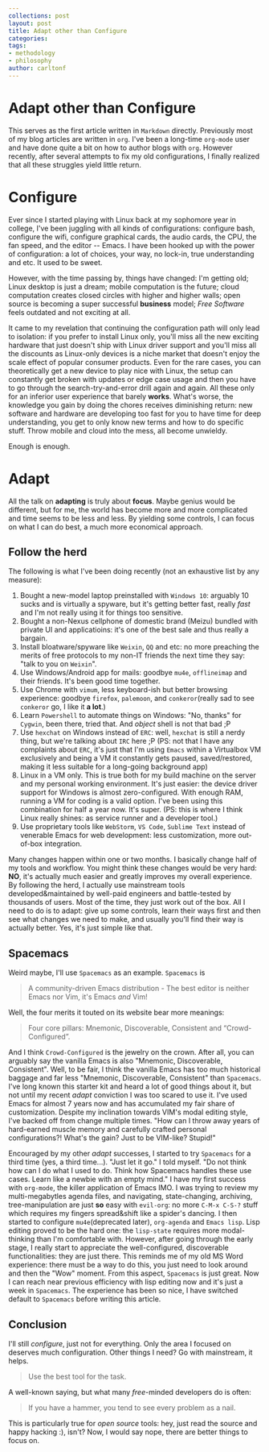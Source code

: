 ```yaml
---
collections: post
layout: post
title: Adapt other than Configure
categories: 
tags: 
- methodology
- philosophy
author: carltonf
---
```


# Adapt other than Configure #

This serves as the first article written in `Markdown` directly. Previously most of my blog articles are written in `org`. I've been a long-time `org-mode` user and have done quite a bit on how to author blogs with `org`. However recently, after several attempts to fix my old configurations, I finally realized that all these struggles yield little return. 

Configure
=========
Ever since I started playing with Linux back at my sophomore year in college, I've been juggling with all kinds of configurations: configure bash, configure the wifi, configure graphical cards, the audio cards, the CPU, the fan speed, and the editor -- Emacs. I have been hooked up with the power of configuration: a lot of choices, your way, no lock-in, true understanding and etc. It used to be sweet.

However, with the time passing by, things have changed: I'm getting old; Linux desktop is just a dream; mobile computation is the future; cloud computation creates closed circles with higher and higher walls; open source is becoming a super successful **business** model; *Free Software* feels outdated and not exciting at all.

It came to my revelation that continuing the configuration path will only lead to isolation: if you prefer to install Linux only, you'll miss all the new exciting hardware that just doesn't ship with Linux driver support and you'll miss all the discounts as Linux-only devices is a niche market that doesn't enjoy the scale effect of popular consumer products. Even for the rare cases, you can theoretically get a new device to play nice with Linux, the setup can constantly get broken with updates or edge case usage and then you have to go through the search-try-and-error drill again and again. All these only for an inferior user experience that barely **works**. What's worse, the knowledge you gain by doing the chores receives diminishing return: new software and hardware are developing too fast for you to have time for deep understanding, you get to only know new terms and how to do specific stuff. Throw mobile and cloud into the mess, all become unwieldy.

Enough is enough.

Adapt
=====
All the talk on **adapting** is truly about **focus**. Maybe genius would be different, but for me, the world has become more and more complicated and time seems to be less and less. By yielding some controls, I can focus on what I can do best, a much more economical approach.

## Follow the herd ##
The following is what I've been doing recently (not an exhaustive list by any measure):

1. Bought a new-model laptop preinstalled with `Windows 10`: arguably 10 sucks and is virtually a spyware, but it's getting better fast, really *fast* and I'm not really using it for things too sensitive.
2. Bought a non-Nexus cellphone of domestic brand (Meizu) bundled with private UI and applicatioins: it's one of the best sale and thus really a bargain.
3. Install bloatware/spyware like `Weixin`, `QQ` and etc: no more preaching the merits of free protocols to my non-IT friends the next time they say: "talk to you on `Weixin`".
4. Use Windows/Android app for mails: goodbye `mu4e`, `offlineimap` and their friends. It's been good time together.
5. Use Chrome with `vimum`, less keyboard-ish but better browsing experience: goodbye `firefox`, `palemoon`, and `conkeror`(really sad to see `conkeror` go, I like it **a lot**.)
6. Learn `Powershell` to automate things on Windows: "No, thanks" for `Cygwin`, been there, tried that. And *object* shell is not that bad ;P
7. Use `hexchat` on Windows instead of `ERC`: well, `hexchat` is still a nerdy thing, but we're talking about `IRC` here ;P (PS: not that I have any complaints about `ERC`, it's just that I'm using `Emacs` within a Virtualbox VM exclusively and being a VM it constantly gets paused, saved/restored, making it less suitable for a long-going background app)
8. Linux in a VM only. This is true both for my build machine on the server and my personal working environment. It's just easier: the device driver support for Windows is almost zero-configured. With enough RAM, running a VM for coding is a valid option. I've been using this combination for half a year now. It's super. (PS: this is where I think Linux really shines: as service runner and a developer tool.)
9. Use proprietary tools like `WebStorm`, `VS Code`, `Sublime Text` instead of venerable Emacs for web development: less customization, more out-of-box integration.

Many changes happen within one or two months. I basically change half of my tools and workflow. You might think these changes would be very hard: **NO**, it's actually much easier and greatly improves my overall experience. By following the herd, I actually use mainstream tools developed&maintained by well-paid engineers and battle-tested by thousands of users. Most of the time, they just work out of the box. All I need to do is to adapt: give up some controls, learn their ways first and then see what changes we need to make, and usually you'll find their way is actually better. Yes, it's just simple like that. 

## Spacemacs ##
Weird maybe, I'll use `Spacemacs` as an example. `Spacemacs` is

> A community-driven Emacs distribution - The best editor is neither Emacs nor Vim, it's Emacs *and* Vim! 

Well, the four merits it touted on its website bear more meanings:

> Four core pillars: Mnemonic, Discoverable, Consistent and “Crowd-Configured”.

And I think `Crowd-Configured` is the jewelry on the crown. After all, you can arguably say the vanilla Emacs is also "Mnemonic, Discoverable, Consistent". Well, to be fair, I think the vanilla Emacs has too much historical baggage and far less "Mnemonic, Discoverable, Consistent" than `Spacemacs`. I've long known this starter kit and heard a lot of good things about it, but not until my recent *adapt* conviction I was too scared to use it. I've used Emacs for almost 7 years now and has accumulated my fair share of customization. Despite my inclination towards VIM's modal editing style, I've backed off from change multiple times. "How can I throw away years of hard-earned muscle memory and carefully crafted personal configurations?! What's the gain? Just to be VIM-like? Stupid!"

Encouraged by my other *adapt* successes, I started to try `Spacemacs` for a third time (yes, a third time...). "Just let it go." I told myself. "Do not think how can I do what I used to do. Think how Spacemacs handles these use cases. Learn like a newbie with an empty mind." I have my first success with `org-mode`, the killer application of Emacs IMO. I was trying to review my multi-megabytles agenda files, and navigating, state-changing, archiving, tree-manipulation are just **so** easy with `evil-org`: no more `C-M-x C-S-?` stuff which requires my fingers spread&shift like a spider's dancing. I then started to configure `mu4e`(deprecated later), `org-agenda` and `Emacs lisp`. Lisp editing proved to be the hard one: the `lisp-state` requires more modal-thinking than I'm comfortable with. However, after going through the early stage, I really start to appreciate the well-configured, discoverable functionalities: they are just there. This reminds me of my old MS Word experience: there must be a way to do this, you just need to look around and then the "Wow" moment. From this aspect, `Spacemacs` is just great. Now I can reach near previous efficiency with lisp editing now and it's just a week in `Spacemacs`. The experience has been so nice, I have switched default to `Spacemacs` before writing this article.

Conclusion
----------
I'll still *configure*, just not for everything. Only the area I focused on deserves much configuration. Other things I need? Go with mainstream, it helps. 

> Use the best tool for the task.

A well-known saying, but what many *free*-minded developers do is often: 

> If you have a hammer, you tend to see every problem as a nail.

This is particularly true for *open source* tools: hey, just read the source and happy hacking :), isn't? Now, I would say nope, there are better things to focus on.
